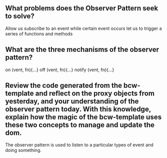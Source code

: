 ## What problems does the Observer Pattern seek to solve?
Allow us subscribe to an event while certain event occurs let us to trigger a series of functions and methods

## What are the three mechanisms of the observer pattern?
on (vent, fn){...}
off (vent, fn){...}
notify (vent, fn){...}

## Review the code generated from the bcw-template and reflect on the proxy objects from yesterday, and your understanding of the observer pattern today. With this knowledge, explain how the magic of the bcw-template uses these two concepts to manage and update the dom.
The observer pattern is used to listen to a particular types of event and doing something.